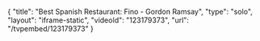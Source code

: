 {
    "title": "Best Spanish Restaurant: Fino - Gordon Ramsay",
    "type": "solo",
    "layout": "iframe-static",
    "videoId": "123179373",
    "url": "\/tvpembed\/123179373"
}